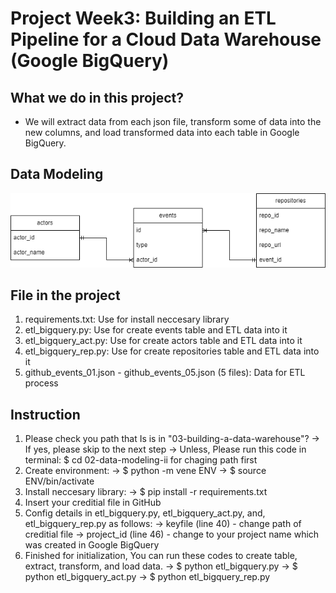 # Project Week3: Building an ETL Pipeline for a Cloud Data Warehouse (Google BigQuery)

## What we do in this project?
- We will extract data from each json file, transform some of data into the new columns, and load transformed data into each table in Google BigQuery.

## Data Modeling
![Data Modeling](data_model.png)


## File in the project
1. requirements.txt:  Use for install neccesary library
2. etl_bigquery.py:  Use for create events table and ETL data into it
3. etl_bigquery_act.py:  Use for create actors table and ETL data into it
4. etl_bigquery_rep.py:  Use for create repositories table and ETL data into it
5. github_events_01.json - github_events_05.json (5 files):  Data for ETL process


## Instruction
1. Please check you path that Is is in "03-building-a-data-warehouse"? 
-> If yes, please skip to the next step
-> Unless, Please run this code in terminal: $ cd 02-data-modeling-ii for chaging path first
2. Create environment:
   -> $ python -m vene ENV
   -> $ source ENV/bin/activate
3. Install neccesary library:
   -> $ pip install -r requirements.txt
4. Insert your creditial file in GitHub
5. Config details in etl_bigquery.py, etl_bigquery_act.py, and, etl_bigquery_rep.py as follows:
   -> keyfile (line 40) - change path of creditial file
   -> project_id (line 46) - change to your project name which was created in Google BigQuery
6. Finished for initialization, You can run these codes to create table, extract, transform, and load data.
   -> $ python etl_bigquery.py
   -> $ python etl_bigquery_act.py
   -> $ python etl_bigquery_rep.py

